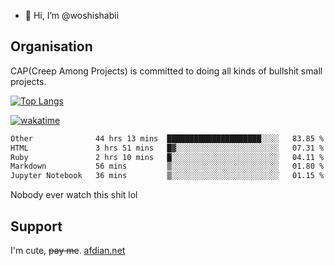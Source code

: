 - 👋 Hi, I’m @woshishabii

## Organisation

CAP(Creep Among Projects) is committed to doing all kinds of bullshit small projects.

[![Top Langs](https://github-readme-stats.vercel.app/api/top-langs/?username=woshishabii&layout=compact)](https://github.com/anuraghazra/github-readme-stats)

[![wakatime](https://wakatime.com/badge/user/34d02784-acc1-4a16-82d7-33fdb53c4ed6.svg)](https://wakatime.com/@34d02784-acc1-4a16-82d7-33fdb53c4ed6)


<!--START_SECTION:waka-->

```txt
Other              44 hrs 13 mins  █████████████████████░░░░   83.85 %
HTML               3 hrs 51 mins   █▓░░░░░░░░░░░░░░░░░░░░░░░   07.31 %
Ruby               2 hrs 10 mins   █░░░░░░░░░░░░░░░░░░░░░░░░   04.11 %
Markdown           56 mins         ▒░░░░░░░░░░░░░░░░░░░░░░░░   01.80 %
Jupyter Notebook   36 mins         ▒░░░░░░░░░░░░░░░░░░░░░░░░   01.15 %
```

<!--END_SECTION:waka-->

Nobody ever watch this shit lol

## Support
I'm cute, ~~pay me~~.
[afdian.net](https://afdian.com/a/woshishabi)

<!---
woshishabii/woshishabii is a ✨ special ✨ repository because its `README.md` (this file) appears on your GitHub profile.
You can click the Preview link to take a look at your changes.
--->
